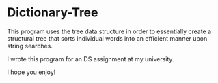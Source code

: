 # Dictionary-Tree
This program uses the tree data structure in order to essentially create a structural tree that sorts individual words into an efficient manner upon string searches.

I wrote this program for an DS assignment at my university.

I hope you enjoy!

